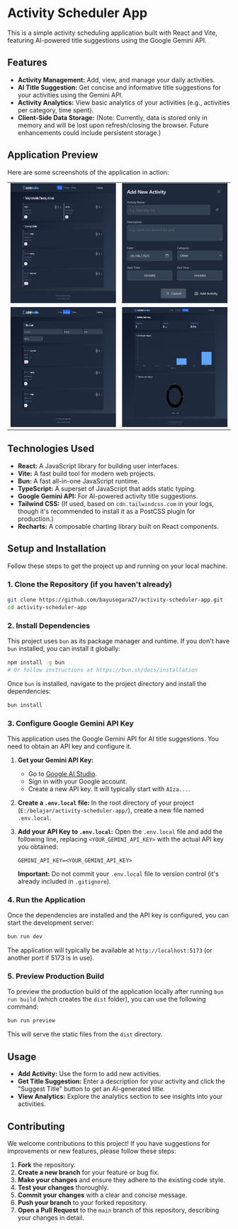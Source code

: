 # Activity Scheduler App

This is a simple activity scheduling application built with React and Vite, featuring AI-powered title suggestions using the Google Gemini API.

## Features

*   **Activity Management:** Add, view, and manage your daily activities.
*   **AI Title Suggestion:** Get concise and informative title suggestions for your activities using the Gemini API.
*   **Activity Analytics:** View basic analytics of your activities (e.g., activities per category, time spent).
*   **Client-Side Data Storage:** (Note: Currently, data is stored only in memory and will be lost upon refresh/closing the browser. Future enhancements could include persistent storage.)

## Application Preview

Here are some screenshots of the application in action:

<table>
  <tr>
    <td>
      <img src="https://raw.githubusercontent.com/bayusegara27/activity-scheduler-app/refs/heads/master/preview/Activity%20Scheduler%20main%20menu.png" alt="Application Screenshot 1" width="480" height="270">
    </td>
    <td>
      <img src="https://raw.githubusercontent.com/bayusegara27/activity-scheduler-app/refs/heads/master/preview/Activity%20Scheduler%20Add%20Activity.png" alt="Application Screenshot 2" width="480" height="270">
    </td>
  </tr>
  <tr>
    <td>
      <img src="https://raw.githubusercontent.com/bayusegara27/activity-scheduler-app/refs/heads/master/preview/Activity%20Scheduler%20all%20activity.png" alt="Application Screenshot 3" width="480" height="270">
    </td>
    <td>
      <img src="https://raw.githubusercontent.com/bayusegara27/activity-scheduler-app/refs/heads/master/preview/Activity%20Scheduler%20analytics.png" alt="Application Screenshot 4" width="480" height="270">
    </td>
  </tr>
</table>

## Technologies Used

*   **React:** A JavaScript library for building user interfaces.
*   **Vite:** A fast build tool for modern web projects.
*   **Bun:** A fast all-in-one JavaScript runtime.
*   **TypeScript:** A superset of JavaScript that adds static typing.
*   **Google Gemini API:** For AI-powered activity title suggestions.
*   **Tailwind CSS:** (If used, based on `cdn.tailwindcss.com` in your logs, though it's recommended to install it as a PostCSS plugin for production.)
*   **Recharts:** A composable charting library built on React components.

## Setup and Installation

Follow these steps to get the project up and running on your local machine.

### 1. Clone the Repository (if you haven't already)

```bash
git clone https://github.com/bayusegara27/activity-scheduler-app.git
cd activity-scheduler-app
```

### 2. Install Dependencies

This project uses `bun` as its package manager and runtime. If you don't have `bun` installed, you can install it globally:

```bash
npm install -g bun
# Or follow instructions at https://bun.sh/docs/installation
```

Once `bun` is installed, navigate to the project directory and install the dependencies:

```bash
bun install
```

### 3. Configure Google Gemini API Key

This application uses the Google Gemini API for AI title suggestions. You need to obtain an API key and configure it.

1.  **Get your Gemini API Key:**
    *   Go to [Google AI Studio](https://aistudio.google.com/app/apikey).
    *   Sign in with your Google account.
    *   Create a new API key. It will typically start with `AIza...`.

2.  **Create a `.env.local` file:**
    In the root directory of your project (`E:/belajar/activity-scheduler-app/`), create a new file named `.env.local`.

3.  **Add your API Key to `.env.local`:**
    Open the `.env.local` file and add the following line, replacing `<YOUR_GEMINI_API_KEY>` with the actual API key you obtained:

    ```
    GEMINI_API_KEY=<YOUR_GEMINI_API_KEY>
    ```

    **Important:** Do not commit your `.env.local` file to version control (it's already included in `.gitignore`).

### 4. Run the Application

Once the dependencies are installed and the API key is configured, you can start the development server:

```bash
bun run dev
```

The application will typically be available at `http://localhost:5173` (or another port if 5173 is in use).

### 5. Preview Production Build

To preview the production build of the application locally after running `bun run build` (which creates the `dist` folder), you can use the following command:

```bash
bun run preview
```

This will serve the static files from the `dist` directory.

## Usage

*   **Add Activity:** Use the form to add new activities.
*   **Get Title Suggestion:** Enter a description for your activity and click the "Suggest Title" button to get an AI-generated title.
*   **View Analytics:** Explore the analytics section to see insights into your activities.

## Contributing

We welcome contributions to this project! If you have suggestions for improvements or new features, please follow these steps:

1.  **Fork** the repository.
2.  **Create a new branch** for your feature or bug fix.
3.  **Make your changes** and ensure they adhere to the existing code style.
4.  **Test your changes** thoroughly.
5.  **Commit your changes** with a clear and concise message.
6.  **Push your branch** to your forked repository.
7.  **Open a Pull Request** to the `main` branch of this repository, describing your changes in detail.

